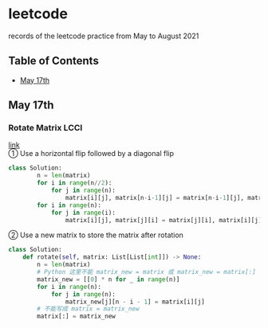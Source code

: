leetcode
====
records of the leetcode practice from May to August 2021 

## Table of Contents

- [May 17th](#may-17th)


## May 17th
### Rotate Matrix LCCI 
[link](https://leetcode-cn.com/problems/rotate-matrix-lcci/)<br>
① Use a horizontal flip followed by a diagonal flip <br>
```python
class Solution:
        n = len(matrix)
        for i in range(n//2):
            for j in range(n):
                matrix[i][j], matrix[n-i-1][j] = matrix[n-i-1][j], matrix[i][j]
        for i in range(n):
            for j in range(i):
                matrix[i][j], matrix[j][i] = matrix[j][i], matrix[i][j]
```
② Use a new matrix to store the matrix after rotation
```python
class Solution:
    def rotate(self, matrix: List[List[int]]) -> None:
        n = len(matrix)
        # Python 这里不能 matrix_new = matrix 或 matrix_new = matrix[:] 因为是引用拷贝
        matrix_new = [[0] * n for _ in range(n)]
        for i in range(n):
            for j in range(n):
                matrix_new[j][n - i - 1] = matrix[i][j]
        # 不能写成 matrix = matrix_new
        matrix[:] = matrix_new
```

        



